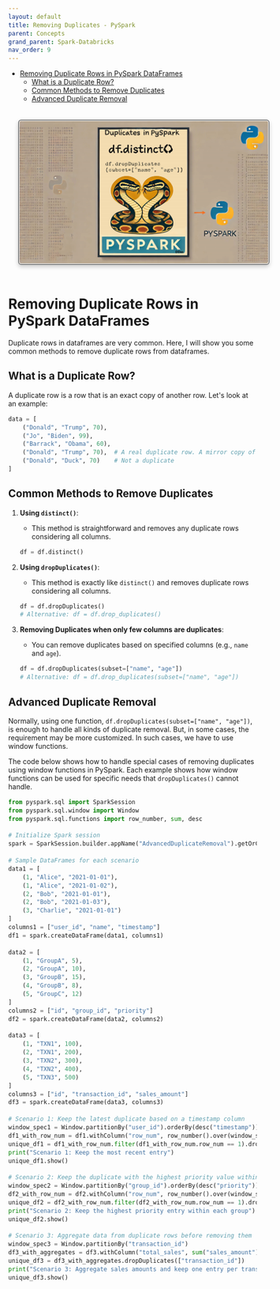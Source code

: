 ```yaml
---
layout: default
title: Removing Duplicates - PySpark
parent: Concepts
grand_parent: Spark-Databricks
nav_order: 9
---
```


- [Removing Duplicate Rows in PySpark DataFrames](#removing-duplicate-rows-in-pyspark-dataframes)
  - [What is a Duplicate Row?](#what-is-a-duplicate-row)
  - [Common Methods to Remove Duplicates](#common-methods-to-remove-duplicates)
  - [Advanced Duplicate Removal](#advanced-duplicate-removal)

<img src="images/custom-image-2024-07-11-21-41-23.png"  style="
    border: 2px solid gray;
    border-radius: 6px;
    box-shadow: 0px 4px 8px rgba(0, 0, 0, 0.2);
    margin: 20px;
    padding: 1px;
    width: auto; /* Maintain aspect ratio */
    height: 200; /* Maintain aspect ratio */
    transition: transform 0.2s;
" />


# Removing Duplicate Rows in PySpark DataFrames

Duplicate rows in dataframes are very common. Here, I will show you some common methods to remove duplicate rows from dataframes.

## What is a Duplicate Row?

A duplicate row is a row that is an exact copy of another row. Let's look at an example:

```python
data = [
    ("Donald", "Trump", 70),
    ("Jo", "Biden", 99),
    ("Barrack", "Obama", 60),  
    ("Donald", "Trump", 70),  # A real duplicate row. A mirror copy of another row
    ("Donald", "Duck", 70)    # Not a duplicate
]
```

## Common Methods to Remove Duplicates

1. **Using `distinct()`**:
   - This method is straightforward and removes any duplicate rows considering all columns.
   ```python
   df = df.distinct()
   ```

2. **Using `dropDuplicates()`**:
   - This method is exactly like `distinct()` and removes duplicate rows considering all columns.
   ```python
   df = df.dropDuplicates()
   # Alternative: df = df.drop_duplicates()
   ```

3. **Removing Duplicates when only few columns are duplicates**:
   - You can remove duplicates based on specified columns (e.g., `name` and `age`).
   ```python
   df = df.dropDuplicates(subset=["name", "age"])
   # Alternative: df = df.drop_duplicates(subset=["name", "age"])
   ```

## Advanced Duplicate Removal

Normally, using one function, `df.dropDuplicates(subset=["name", "age"])`, is enough to handle all kinds of duplicate removal. But, in some cases, the requirement may be more customized. In such cases, we have to use window functions.

The code below shows how to handle special cases of removing duplicates using window functions in PySpark. Each example shows how window functions can be used for specific needs that `dropDuplicates()` cannot handle.


```python
from pyspark.sql import SparkSession
from pyspark.sql.window import Window
from pyspark.sql.functions import row_number, sum, desc

# Initialize Spark session
spark = SparkSession.builder.appName("AdvancedDuplicateRemoval").getOrCreate()

# Sample DataFrames for each scenario
data1 = [
    (1, "Alice", "2021-01-01"),
    (1, "Alice", "2021-01-02"),
    (2, "Bob", "2021-01-01"),
    (2, "Bob", "2021-01-03"),
    (3, "Charlie", "2021-01-01")
]
columns1 = ["user_id", "name", "timestamp"]
df1 = spark.createDataFrame(data1, columns1)

data2 = [
    (1, "GroupA", 5),
    (2, "GroupA", 10),
    (3, "GroupB", 15),
    (4, "GroupB", 8),
    (5, "GroupC", 12)
]
columns2 = ["id", "group_id", "priority"]
df2 = spark.createDataFrame(data2, columns2)

data3 = [
    (1, "TXN1", 100),
    (2, "TXN1", 200),
    (3, "TXN2", 300),
    (4, "TXN2", 400),
    (5, "TXN3", 500)
]
columns3 = ["id", "transaction_id", "sales_amount"]
df3 = spark.createDataFrame(data3, columns3)

# Scenario 1: Keep the latest duplicate based on a timestamp column
window_spec1 = Window.partitionBy("user_id").orderBy(desc("timestamp"))
df1_with_row_num = df1.withColumn("row_num", row_number().over(window_spec1))
unique_df1 = df1_with_row_num.filter(df1_with_row_num.row_num == 1).drop("row_num")
print("Scenario 1: Keep the most recent entry")
unique_df1.show()

# Scenario 2: Keep the duplicate with the highest priority value within each group
window_spec2 = Window.partitionBy("group_id").orderBy(desc("priority"))
df2_with_row_num = df2.withColumn("row_num", row_number().over(window_spec2))
unique_df2 = df2_with_row_num.filter(df2_with_row_num.row_num == 1).drop("row_num")
print("Scenario 2: Keep the highest priority entry within each group")
unique_df2.show()

# Scenario 3: Aggregate data from duplicate rows before removing them
window_spec3 = Window.partitionBy("transaction_id")
df3_with_aggregates = df3.withColumn("total_sales", sum("sales_amount").over(window_spec3))
unique_df3 = df3_with_aggregates.dropDuplicates(["transaction_id"])
print("Scenario 3: Aggregate sales amounts and keep one entry per transaction ID")
unique_df3.show()
```

